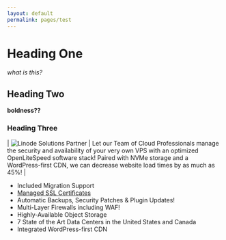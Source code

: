 ```yaml
---
layout: default
permalink: pages/test
---
```

# Heading One

_what is this?_

## Heading Two

**boldness??**

### Heading Three

| ![Linode Solutions Partner](https://gooby-s3.us-southeast-1.linodeobjects.com/linodeSolutionsPartnerBadge.png) | Let our Team of Cloud Professionals manage the security and availability of your very own VPS with an optimized OpenLiteSpeed software stack! Paired with NVMe storage and a WordPress-first CDN, we can decrease website load times by as much as 45%! |

- Included Migration Support
- [Managed SSL Certificates](https://www.letsencrypt.org/)
- Automatic Backups, Security Patches & Plugin Updates!
- Multi-Layer Firewalls including WAF!
- Highly-Available Object Storage
- 7 State of the Art Data Centers in the United States and Canada
- Integrated WordPress-first CDN
